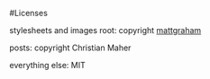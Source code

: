 #Licenses

stylesheets and images root: copyright [mattgraham](http://twitter.com/#!/michigangraham)

posts: copyright Christian Maher

everything else: MIT
